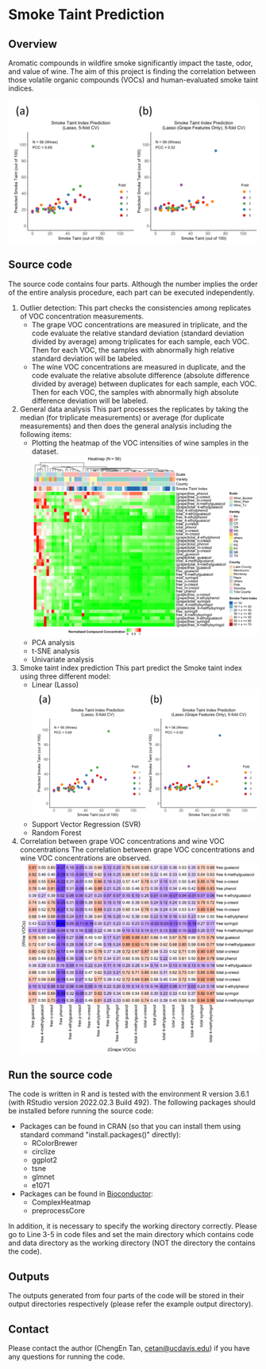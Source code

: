 # Smoke Taint Prediction
## Overview
Aromatic compounds in wildfire smoke significantly impact the taste, odor, and value of wine. The aim of this project is finding the correlation between those volatile organic compounds (VOCs) and human-evaluated smoke taint indices. 

![Figure 1. Overview: The aim of the project is predicting smoke taint index given concentrations of volatile organic compounds (VOCs) measured in grapes and wines. Different models including linear (Lasso), support vector regression (SVR), and random forest are applied.](https://github.com/IBPA/smoke_taint_prediction/blob/main/figure/figure3.svg)

## Source code
The source code contains four parts. Although the number implies the order of the entire analysis procedure, each part can be executed independently.
 1. Outlier detection:
 This part checks the consistencies among replicates of VOC concentration measurements. 
     - The grape VOC concentrations are measured in triplicate, and the code evaluate the relative standard deviation (standard deviation divided by average) among triplicates for each sample, each VOC. Then for each VOC, the samples with abnormally high relative standard deviation will be labeled.
     -  The wine VOC concentrations are measured in duplicate, and the code evaluate the relative absolute difference (absolute difference divided by average) between duplicates for each sample, each VOC. Then for each VOC, the samples with abnormally high absolute difference deviation will be labeled.
 2. General data analysis
 This part processes the replicates by taking the median (for triplicate measurements) or average (for duplicate measurements) and then does the general analysis including the following items:
     - Plotting the heatmap of the VOC intensities of wine samples in the dataset.
     ![Figure 2. The heatmap of VOC intensities of wine samples in the entire dataset. Each row represents different VOCs detected in grapes and wines, and each column represents different wine samples.](https://github.com/IBPA/smoke_taint_prediction/blob/main/figure/figure2.svg)
     - PCA analysis
     - t-SNE analysis
     - Univariate analysis
 3. Smoke taint index prediction
 This part predict the Smoke taint index using three different model:
     - Linear (Lasso)
     ![Figure 3. Performance evaluation plot of the linear model generated from this part of the code.](https://github.com/IBPA/smoke_taint_prediction/blob/main/figure/figure3.svg)
     - Support Vector Regression (SVR)
     - Random Forest
 4. Correlation between grape VOC concentrations and wine VOC concentrations
 The correlation between grape VOC concentrations and wine VOC concentrations are observed.
 ![Figure 4. Correlations between grape VOC concentration and wine VOC concentrations. Concentration of free phenol in grape (the fourth column) is negative correlated with the concentration of wine VOCs.](https://github.com/IBPA/smoke_taint_prediction/blob/main/figure/figure4.svg)

## Run the source code

The code is written in R and is tested with the environment R version 3.6.1 (with RStudio version 2022.02.3 Build 492).
The following packages should be installed before running the source code:
 - Packages can be found in CRAN (so that you can install them using standard command "install.packages()" directly):
     - RColorBrewer
     - circlize
     - ggplot2
     - tsne
     - glmnet
     - e1071
 - Packages can be found in [Bioconductor](https://bioconductor.org/news/bioc_3_9_release/):
    - ComplexHeatmap
    - preprocessCore

In addition, it is necessary to specify the working directory correctly. Please go to Line 3-5 in code files and set the main directory which contains code and data directory as the working directory (NOT the directory the contains the code).

## Outputs
The outputs generated from four parts of the code will be stored in their output directories respectively (please refer the example output directory).

## Contact
Please contact the author (ChengEn Tan, cetan@ucdavis.edu) if you have any questions for running the code.
